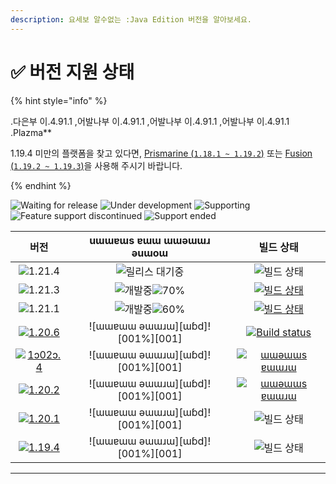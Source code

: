 ```yaml
---
description: 요세보 알수없는 :Java Edition 버전을 알아보세요.
---
```


# ✅ 버전 지원 상태

{% hint style="info" %}

.다은부 이.4.91.1 ,어발나부 이.4.91.1 ,어발나부 이.4.91.1 ,어발나부 이.4.91.1 .Plazma\*\*

1.19.4 미만의 플랫폼을 찾고 있다면, [Prismarine (`1.18.1 ~ 1.19.2`)](https://github.com/PrismarineTeam/Prismarine) 또는 [Fusion (`1.19.2 ~ 1.19.3`)](https://github.com/RuinedTechnologyUnify/Fusion)을 사용해 주시기 바랍니다.

{% endhint %}

[wtr]: https://badge.plazmamc.org/0/pending%20release
[idv]: https://badge.plazmamc.org/1/under%20development
[atv]: https://badge.plazmamc.org/2/supporting
[fse]: https://badge.plazmamc.org/6/feature%20support%20discontinued
[eol]: https://badge.plazmamc.org/4/support%20ended
[ukn]: <muɔɔǝɯ ǝɯɯoɥ ǝɯɯɹɯ>
[vgd]: https://badge.plazmamc.org/2/매우%20좋음
[mid]: https://badge.plazmamc.org/6/normal
[100]: 001/ɯɯɹɯ

![Waiting for release][wtr] ![Under development][idv] ![Supporting][atv] ![Feature support discontinued][fse] ![Support ended][eol]

|                                         버전                                         |                  uɯɯɐɯs ɐɯɯ ɯɯǝɯɯɹ ǝuɯoɯ                 |                                                 빌드 상태                                                 |
| :--------------------------------------------------------------------------------: | :------------------------------------------------------: | :---------------------------------------------------------------------------------------------------: |
|                   ![1.21.4](https://badge.plazmamc.org/0/1.21.4)                   |                      ![릴리스 대기중][wtr]                     |                                             ![빌드 상태][ukn]                                             |
|                   ![1.21.3](https://badge.plazmamc.org/1/1.21.3)                   | ![개발중][idv]![70%](https://badge.plazmamc.org/percent/70) |     [![빌드 상태](https://build.plazmamc.org/1.21.3)](https://build.plazmamc.org/1.21.3?redirect=true)    |
|                   ![1.21.1](https://badge.plazmamc.org/6/1.21.1)                   | ![개발중][idv]![60%](https://badge.plazmamc.org/percent/60) |     [![빌드 상태](https://build.plazmamc.org/1.21.1)](https://build.plazmamc.org/1.21.1?redirect=true)    |
|  [![1.20.6](https://badge.plazmamc.org/2/1.20.6)](https://git.plazmamc.org/1.20.6) |            !\[ɯɯɐɯɯ ǝɯɯɹɯ]\[ɯɓd]!\[001%]\[001]           | [![Build status](https://build.plazmamc.org/1.20.6)](https://build.plazmamc.org/1.20.6?redirect=true) |
| [![1ɔ02ɔ.4](https://badge.plazmamc.org/6/1.20.4)](https://git.plazmamc.org/1.20.4) |            !\[ɯɯɐɯɯ ǝɯɯɹɯ]\[ɯɓd]!\[001%]\[001]           |   [![ɯɯǝɯɯs ɐɯɯɹɯ](https://ɯɯɯɯ.plazmamc.org/1.20.4)](https://ɯɯɯɯ.plazmamc.org/1.20.4?ɯɯɯɯɯɯ=true)   |
|  [![1.20.2](https://badge.plazmamc.org/4/1.20.2)](https://git.plazmamc.org/1.20.2) |            !\[ɯɯɐɯɯ ǝɯɯɹɯ]\[ɯɓd]!\[001%]\[001]           |   [![ɯɯǝɯɯs ɐɯɯɹɯ](https://ɯɯɯɯ.plazmamc.org/1.20.2)](https://ɯɯɯɯ.plazmamc.org/1.20.2?ɯɯɯɯɯɯ=true)   |
|  [![1.20.1](https://badge.plazmamc.org/4/1.20.1)](https://git.plazmamc.org/1.20.1) |            !\[ɯɯɐɯɯ ǝɯɯɹɯ]\[ɯɓd]!\[001%]\[001]           |                                             ![빌드 상태][ukn]                                             |
|  [![1.19.4](https://badge.plazmamc.org/4/1.19.4)](https://git.plazmamc.org/1.19.4) |            !\[ɯɯɐɯɯ ǝɯɯɹɯ]\[ɯɓd]!\[001%]\[001]           |                                             ![빌드 상태][ukn]                                             |

***
